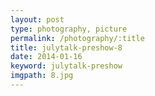 ```yaml
---
layout: post
type: photography, picture
permalink: /photography/:title
title: julytalk-preshow-8
date: 2014-01-16
keyword: julytalk-preshow
imgpath: 8.jpg
---
```



